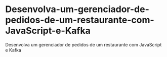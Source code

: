 # Desenvolva-um-gerenciador-de-pedidos-de-um-restaurante-com-JavaScript-e-Kafka
Desenvolva um gerenciador de pedidos de um restaurante com JavaScript e Kafka
